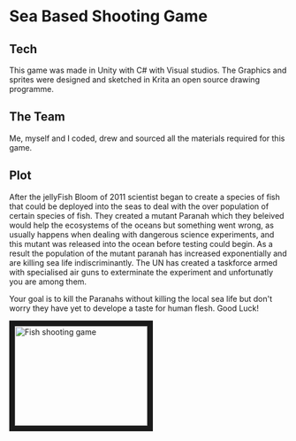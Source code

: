 # Sea Based Shooting Game

## Tech 
This game was made in Unity with C# with Visual studios.
The Graphics and sprites were designed and sketched in Krita an open source drawing programme.

## The Team
Me, myself and I coded, drew and sourced all the materials required for this game.

## Plot 

After the jellyFish Bloom of 2011 scientist began to create a species of fish that could be 
deployed into the seas to deal with the over population of certain species of fish. They created
a mutant Paranah which they beleived would help the ecosystems of the oceans but something
went wrong, as usually happens when dealing with dangerous science experiments, and this 
mutant was released into the ocean before testing could begin. As a result the population of 
the mutant paranah has increased exponentially and are killing sea life indiscriminantly.
The UN has created a taskforce armed with specialised air guns to exterminate the experiment
and unfortunatly you are among them. 

Your goal is to kill the Paranahs without killing the local sea life but don't worry they have
yet to develope a taste for human flesh. Good Luck!

<p align="center">

<a href="https://youtu.be/EfIYuNKN0FU" target="_blank"><img src="https://img.youtube.com/vi/EfIYuNKN0FU/0.jpg" 
alt="Fish shooting game" width="240" height="180" border="10" /></a>

</p>